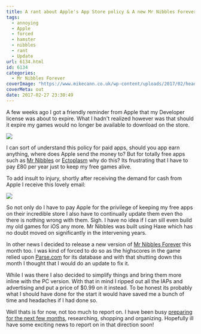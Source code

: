 ```yaml
---
title: A rant about Apple's App Store policy & A new Mr Nibbles Forever Update
tags:
  - annoying
  - Apple
  - forced
  - hamster
  - nibbles
  - rant
  - Update
url: 6134.html
id: 6134
categories:
  - Mr Nibbles Forever
coverImage: "https://www.mikecann.co.uk/wp-content/uploads/2017/02/header.jpg"
coverMeta: out
date: 2017-02-27 23:30:49
---
```


A few weeks ago I got a friendly reminder from Apple that my Developer license was about to expire. What I hadn't realized however was that should it expire my games would no longer be available to download on the store.<!-- more -->

[![](https://www.mikecann.co.uk/wp-content/uploads/2017/02/chrome_2017-02-28_07-11-33-1024x451.png)](https://www.mikecann.co.uk/wp-content/uploads/2017/02/chrome_2017-02-28_07-11-33.png)

I can sort of understand this policy for paid apps, should you app earn anything, where does Apple send the money to? But for totally free apps such as [Mr Nibbles](https://itunes.apple.com/us/app/mr-nibbles/id552109003?mt=8) or [Ectoplasm](https://itunes.apple.com/us/app/ectoplasm/id619071417?mt=8) why do this? Its frustrating that I have to pay £80 per year just to keep my free games alive.

To add insult to injury, shortly after receiving the demand for cash from Apple I receive this lovely email:

[![](https://www.mikecann.co.uk/wp-content/uploads/2017/02/chrome_2017-02-15_07-56-10-1024x642.png)](https://www.mikecann.co.uk/wp-content/uploads/2017/02/chrome_2017-02-15_07-56-10.png)

So not only do I have to pay Apple for the privilege of keeping my free apps on their incredible store I also have to continually update them even tho there is nothing wrong with them. Sigh. I have no idea if I can sill even build my old games for iOS any more. Mr Nibbles was built using Haxe which has no doubt moved on significantly in the intervening years.

In other news I decided to release a new version of [Mr Nibbles Forever](https://itunes.apple.com/us/app/mr-nibbles-forever/id958818922?mt=8) this month too. I was kind of forced to do so as the highscores in the game relied upon [Parse.com](https://Parse.com) for its database and with that shutting down this month I thought that I would do an update to fix it.

While I was there I also decided to simplify things and bring them more inline with the PC version. With that in mind I ripped out all the IAPs and advertising and put a price of \$0.99 on it instead. To be honest its probably what I should have done for the start it would have saved me a bunch of time and headaches if I had done so.

Well thats is for now, not too much to report on. I have been busy [preparing for the next few months](https://www.mikecann.co.uk/travel/camping-australia-2017-the-plan/), researching, shopping and organizing. Hopefully ill have some exciting news to report on in that direction soon!
